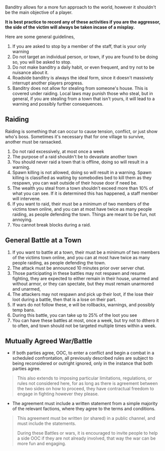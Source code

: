 Banditry allows for a more fun approach to the world, however it shouldn't be the main objective of a player.

**It is best practice to record any of these activities if you are the aggressor, the side of the victim will always be taken incase of a misplay.**

Here are some general guidelines,
1) If you are asked to stop by a member of the staff, that is your only warning
2) Do not target an individual person, or town, if you are found to be doing so, you will be asked to stop.
3) Do not make banditry a daily habit, or even frequent, and try not to be nuisance about it.
4) Roadside banditry is always the ideal form, since it doesn't massively interrupt another players progress.
5) Banditry does not allow for stealing from someone's house. This is covered under raiding. Local laws may punish those who steal, but in general, if you are stealing from a town that isn't yours,  it will lead to a warning and possibly further consequences.
## Raiding
Raiding is something that can occur to cause tension, conflict, or just show who's boss. Sometimes it's necessary that for one village to survive, another must be ransacked.

1)  Do not raid excessively, at most once a week
2) The purpose of a raid shouldn't be to devastate another town
3) You should never raid a town that is offline, doing so will result in a warning.
4) Spawn killing is not allowed, doing so will result in a warning. Spawn killing is classified as waiting by somebodies bed to kill them as they respawn, you can wait outside of their house door if need be. 
5) The wealth you steal from a town shouldn't exceed more than 10% of what you can see. If it is determined this has happened,  a staff member will intervene.
6) If you want to raid, their must be a minimum of two members of the victims town online, and you can at most have twice as many people raiding, as people  defending the town. Things are meant to be fun, not annoying.
7) You cannot break blocks during a raid.
## General Battle at a Town
1) If you want to battle at a town, their must be a minimum of two members of the victims town online, and you can at most have twice as many people raiding, as people defending the town. 
2) The attack must be announced 10 minutes prior over server chat.
3) Those participating in these battles may not respawn and resume fighting, they are expected to either remain in their house, unarmed and without armor, or they can spectate, but they must remain unarmored and unarmed,
4) The attackers may not respawn and pick up their loot, if the lose their loot during a battle, then that is a lose on their part.
5) If wars do not follow these, e will be rollbacks, warnings, and possibly temp bans.
6) During this battle, you can take up to 25% of the loot you see
7) You can have these battles at most, once a week, but try not to dthero it to often, and town should not be targeted multiple times within a week.
## Mutually Agreed War/Battle
- If both parties agree, OOC, to enter a conflict and begin a combat in a scheduled confrontation, all previously described rules are subject to being reconsidered or outright ignored, only in the instance that both parties agree.

> This also extends to imposing particular limitations, regulations, or rules not considered here, for as long as there is agreement between the two sides on how to proceed, they have contractual freedom to engage in fighting however they please.

- The agreement must include a written statement from a simple majority of the relevant factions, where they agree to the terms and conditions.

> This agreement must be written (or shared) in a public channel, and must include the statements.
> 
> During these Battles or wars, it is encouraged to invite people to help a side OOC if they are not already involved, that way the war can be more fun and engaging.



